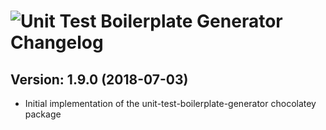 # ![Unit Test Boilerplate Generator Changelog](https://img.shields.io/badge/Unit%20Test%20Boilerplate%20Generator-Package%20Changelog-blue.svg?style=for-the-badge)

## Version: 1.9.0 (2018-07-03)
- Initial implementation of the unit-test-boilerplate-generator chocolatey package
